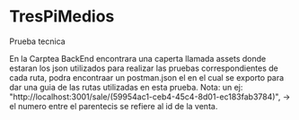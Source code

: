 # TresPiMedios
Prueba tecnica


En la Carptea BackEnd encontrara una caperta llamada assets donde estaran los json utilizados para realizar las pruebas correspondientes de cada ruta, podra encontraar un postman.json el en el cual se exporto para dar una guia de las rutas utilizadas en esta prueba.
Nota: un ej: "http://localhost:3001/sale/(59954ac1-ceb4-45c4-8d01-ec183fab3784)", -> el numero entre el parentecis se refiere al id de la venta. 
